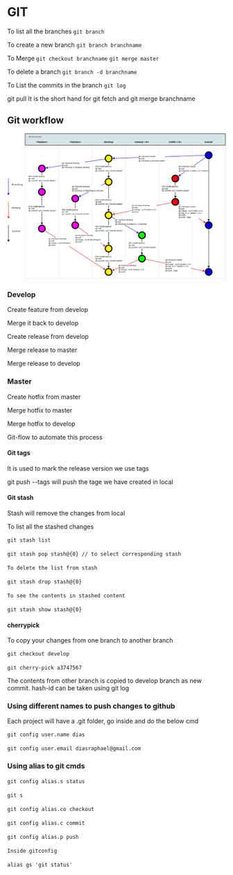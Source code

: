# GIT

To list all the branches
`git branch`

To create a new branch
`git branch branchname`

To Merge
`git checkout branchname`
`git merge master`

To delete a branch
`git branch -d branchname`

To List the commits in the branch
`git log`

git pull
It is the short hand for git fetch and git merge branchname

## Git workflow

![image info](../../images/git-workflow.png)

### Develop

Create feature from develop

Merge it back to develop

Create release from develop

Merge release to master

Merge release to develop

### Master

Create hotfix from master

Merge hotfix to master

Merge hotfix to develop

Git-flow to automate this process

#### Git tags

It is used to mark the release version we use tags

git push --tags will push the tage we have created in local

#### Git stash

Stash will remove the changes from local

To list all the stashed changes

```
git stash list

git stash pop stash@{0} // to select corresponding stash

To delete the list from stash

git stash drop stash@{0}

To see the contents in stashed content

git stash show stash@{0}
```

#### cherrypick

To copy your changes from one branch to another branch

```
git checkout develop

git cherry-pick a3747567
```

The contents from other branch is copied to develop branch as new commit. hash-id can be taken using git log

### Using different names to push changes to github

Each project will have a .git folder, go inside and do the below cmd

```
git config user.name dias

git config user.email diasraphael@gmail.com
```

### Using alias to git cmds

```
git config alias.s status

git s

git config alias.co checkout

git config alias.c commit

git config alias.p push

Inside gitconfig

alias gs 'git status'
```
